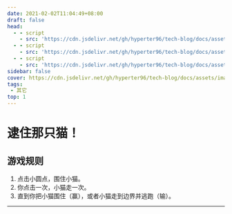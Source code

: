 ```yaml
---
date: 2021-02-02T11:04:49+08:00
draft: false
head:
  - - script
    - src: 'https://cdn.jsdelivr.net/gh/hyperter96/tech-blog/docs/assets/js/phaser.min.js'
  - - script
    - src: 'https://cdn.jsdelivr.net/gh/hyperter96/tech-blog/docs/assets/js/cat/catch-the-cat.js'
  - - script
    - src: 'https://cdn.jsdelivr.net/gh/hyperter96/tech-blog/docs/assets/js/game.js'
sidebar: false
cover: https://cdn.jsdelivr.net/gh/hyperter96/tech-blog/docs/assets/images/catch-the-cat.jpg
tags:
 - 其它
top: 1
---
```


# 逮住那只猫！

## 游戏规则

1. 点击小圆点，围住小猫。
2. 你点击一次，小猫走一次。
3. 直到你把小猫围住（赢），或者小猫走到边界并逃跑（输）。
---

<div align="center">
    <div id="catch-the-cat"></div>
</div>